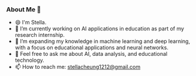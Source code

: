 ### About Me 👋

- 😄 I'm Stella.
- 🔭 I’m currently working on AI applications in education as part of my research internship.
- 🌱 I’m expanding my knowledge in machine learning and deep learning, with a focus on educational applications and neural networks.
- 💬 Feel free to ask me about AI, data analysis, and educational technology.
- 📫 How to reach me: [stellacheung1212@gmail.com](mailto:stellacheung1212@gmail.com)


<!--
**StellaZhang-Dev/StellaZhang-Dev** is a ✨ _special_ ✨ repository because its `README.md` (this file) appears on your GitHub profile.

Here are some ideas to get you started:

- 🔭 I’m currently working on ...
- 🌱 I’m currently learning ...
- 👯 I’m looking to collaborate on ...
- 🤔 I’m looking for help with ...
- 💬 Ask me about ...
- 📫 How to reach me: ...
- 😄 Pronouns: ...
- ⚡ Fun fact: ...
-->
